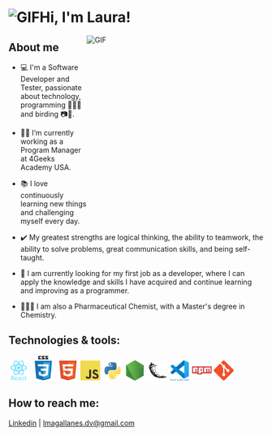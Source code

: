 # Hi, I'm Laura! <img align="left" alt="GIF" src="https://www.gifsanimados.org/data/media/230/pajaro-y-ave-imagen-animada-0473.gif" border="0" alt="pajaro-y-ave-imagen-animada-0481"/>


<img align="right" alt="GIF" src="https://res.cloudinary.com/dgqyqqtk4/image/upload/v1676226223/samples/avatar-coding_gc7rdz.png" width="350" height="350" />

## About me
- 💻 I'm a Software Developer and Tester, passionate about technology, programming 👩🏼‍💻 and birding 📷🦉. 

- 👩‍💼 I’m currently working  as a Program Manager at 4Geeks Academy USA.

- 📚 I love continuously learning new things and challenging myself every day. 

- ✔️ My greatest strengths are logical thinking, the ability to teamwork, the ability to solve problems, great communication skills, and being self-taught. 

- 📌 I am currently looking for my first job as a developer, where I can apply the knowledge and skills I have acquired and continue learning and improving as a programmer.

- 👩🏻‍🔬 I am also a Pharmaceutical Chemist, with a Master's degree in Chemistry.

## Technologies & tools:
<p>
<img src="https://github.com/devicons/devicon/blob/master/icons/react/react-original-wordmark.svg" title="React" alt="React" width="40" height="40"/>
  <img src="https://github.com/devicons/devicon/blob/master/icons/css3/css3-original-wordmark.svg"  title="CSS3" alt="CSS" width="49" height="49"/>
  <img src="https://github.com/devicons/devicon/blob/master/icons/html5/html5-original.svg" title="HTML5" alt="HTML" width="40" height="40"/>
  <img src="https://github.com/devicons/devicon/blob/master/icons/javascript/javascript-original.svg" title="JavaScript" alt="JavaScript" width="40" height="40"/>     
  <img src="https://github.com/devicons/devicon/blob/master/icons/python/python-original.svg" title="Python" alt="Flask" width="40" height="40"/>
  <img src="https://github.com/devicons/devicon/blob/master/icons/nodejs/nodejs-original.svg" title="NodeJS" alt="NodeJS" width="40" height="40"/>
  <img src="https://github.com/devicons/devicon/blob/master/icons/flask/flask-original.svg" title="Flask" alt="Flask" width="40" height="40"/>    
  <img src="https://github.com/devicons/devicon/blob/master/icons/vscode/vscode-original-wordmark.svg" title="VSCode" alt="Flask" width="40" height="40"/>
  <img src="https://github.com/devicons/devicon/blob/master/icons/npm/npm-original-wordmark.svg" title="NPM" **alt="NPM" width="40" height="40"/>         
  <img src="https://github.com/devicons/devicon/blob/master/icons/git/git-original.svg" title="Git" **alt="Git" width="40" height="40"/>
      
</p>

## How to reach me: 
[Linkedin](https://www.linkedin.com/in/laura-magallanes-dev/) | lmagallanes.dv@gmail.com






